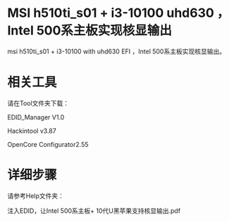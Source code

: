 # MSI h510ti_s01 + i3-10100 uhd630 ，Intel 500系主板实现核显输出

msi h510ti_s01 + i3-10100 with uhd630 EFI ，Intel 500系主板实现核显输出。

# 相关工具

请在Tool文件夹下载：

EDID_Manager V1.0

Hackintool v3.87

OpenCore Configurator2.55

# 详细步骤

请参考Help文件夹：

注入EDID，让Intel 500系主板+ 10代U黑苹果支持核显输出.pdf
